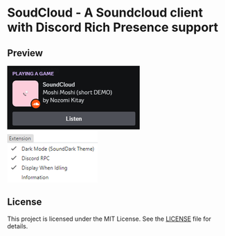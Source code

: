 # SoudCloud - A Soundcloud client with Discord Rich Presence support

## Preview

![Preview Image1](./images/preview1.png)
![Preview Image2](./images/preview2.png)

## License

This project is licensed under the MIT License. See the [LICENSE](./LICENSE) file for details.
